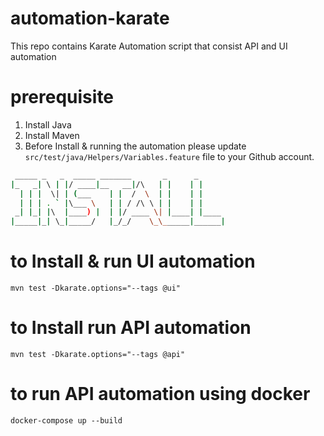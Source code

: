 # automation-karate
This repo contains Karate Automation script that consist API and UI automation

# prerequisite
1. Install Java
2. Install Maven
3. Before Install & running the automation please update `src/test/java/Helpers/Variables.feature` file to your Github account.

```bash                                                 
 _____ _   _  _____ _______       _      _      
|_   _| \ | |/ ____|__   __|/\   | |    | |     
  | | |  \| | (___    | |  /  \  | |    | |     
  | | | . ` |\___ \   | | / /\ \ | |    | |     
 _| |_| |\  |____) |  | |/ ____ \| |____| |____ 
|_____|_| \_|_____/   |_/_/    \_\______|______|
```
# to Install & run UI automation
```mvn test -Dkarate.options="--tags @ui"```
# to Install run API automation
```mvn test -Dkarate.options="--tags @api"```
# to run API automation using docker
```docker-compose up --build```
